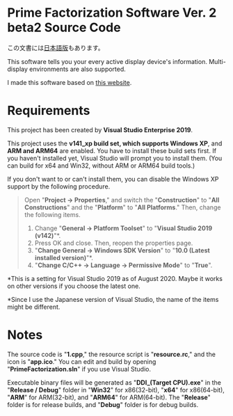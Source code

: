 # Prime Factorization Software Ver. 2 beta2 Source Code
この文書には[日本語版](readme.md)もあります。

This software tells you your every active display device's information. Multi-display environments are also supported.

I made this software based on [this website](http://jag5.dreamlog.jp/archives/7949249.html).

# Requirements
This project has been created by **Visual Studio Enterprise 2019**.

This project uses the **v141_xp build set, which supports Windows XP**, and **ARM and ARM64** are enabled. You have to install these build sets first. If you haven't installed yet, Visual Studio will prompt you to install them. (You can build for x64 and Win32, without ARM or ARM64 build tools.)

If you don't want to or can't install them, you can disable the Windows XP support by the following procedure.

>Open "**Project -> Properties**," and switch the "**Construction**" to "**All Constructions**" and the "**Platform**" to "**All Platforms**." Then, change the following items.
>
>1. Change "**General -> Platform Toolset**" to "**Visual Studio 2019 (v142)**"\*.
>1. Press OK and close. Then, reopen the properties page.
>1. "**Change General -> Windows SDK Version**" to "**10.0 (Latest installed version)**"\*.
>1. "**Change C/C++ -> Language -> Permissive Mode**" to "**True**".

*This is a setting for Visual Studio 2019 as of August 2020. Maybe it works on other versions if you choose the latest one.

*Since I use the Japanese version of Visual Studio, the name of the items might be different.

# Notes
The source code is "**1.cpp**," the resource script is "**resource.rc**," and the icon is "**app.ico**." You can edit and build by opening "**PrimeFactorization.sln**" if you use Visual Studio.

Executable binary files will be generated as "**DDI_(Target CPU).exe**" in the "**Release / Debug**" folder in "**Win32**" for x86(32-bit), "**x64**" for x86(64-bit), "**ARM**" for ARM(32-bit), and "**ARM64**" for ARM(64-bit). The "**Release**" folder is for release builds, and "**Debug**" folder is for debug builds.